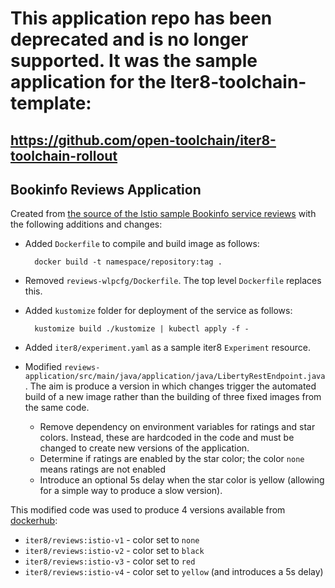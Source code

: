# This application repo has been deprecated and is no longer supported. It was the sample application for the Iter8-toolchain-template:
## https://github.com/open-toolchain/iter8-toolchain-rollout


## Bookinfo Reviews Application

Created from [the source of the Istio sample Bookinfo service reviews](https://github.com/istio/istio/tree/master/samples/bookinfo/src/reviews) with the following additions and changes:

- Added `Dockerfile` to compile and build image as follows:

        docker build -t namespace/repository:tag .

- Removed `reviews-wlpcfg/Dockerfile`. The top level `Dockerfile` replaces this.
- Added `kustomize` folder for deployment of the service as follows:

        kustomize build ./kustomize | kubectl apply -f -

- Added `iter8/experiment.yaml` as a sample iter8 `Experiment` resource.
- Modified `reviews-application/src/main/java/application/java/LibertyRestEndpoint.java`. The aim is produce a version in which changes trigger the automated build of a new image rather than the building of three fixed images from the same code.
    - Remove dependency on environment variables for ratings and star colors. Instead, these are hardcoded in the code and must be changed to create new versions of the application. 
    - Determine if ratings are enabled by the star color; the color `none` means ratings are not enabled
    - Introduce an optional 5s delay when the star color is yellow (allowing for a simple way to produce a slow version).

This modified code was used to produce 4 versions available from [dockerhub](https://cloud.docker.com/u/iter8/repository/docker/iter8/reviews):

- `iter8/reviews:istio-v1` - color set to `none`
- `iter8/reviews:istio-v2` - color set to `black`
- `iter8/reviews:istio-v3` - color set to `red`
- `iter8/reviews:istio-v4` - color set to `yellow` (and introduces a 5s delay)

